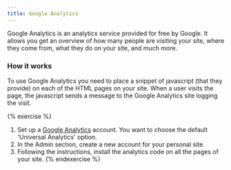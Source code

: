 ```yaml
---
title: Google Analytics
---
```


Google Analytics is an analytics service provided for free by Google. It allows you get an overview of how many people are visiting your site, where they come from, what they do on your site, and much more. 

### How it works

To use Google Analytics you need to place a snippet of javascript (that they provide) on each of the HTML pages on your site. When a user visits the page, the javascript sends a message to the Google Analytics site logging the visit.


{% exercise %}
1. Set up a [Google Analytics](http://www.google.com/analytics/) account. You want to choose the default 'Universal Analytics' option.
2. In the Admin section, create a new account for your personal site.
3. Following the instructions, install the analytics code on all the pages of your site.
{% endexercise %}
